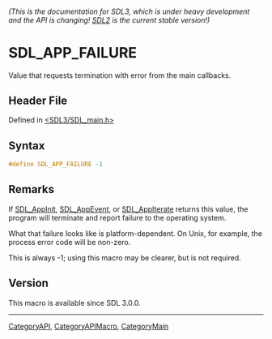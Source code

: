 ###### (This is the documentation for SDL3, which is under heavy development and the API is changing! [SDL2](https://wiki.libsdl.org/SDL2/) is the current stable version!)
# SDL_APP_FAILURE

Value that requests termination with error from the main callbacks.

## Header File

Defined in [<SDL3/SDL_main.h>](https://github.com/libsdl-org/SDL/blob/main/include/SDL3/SDL_main.h)

## Syntax

```c
#define SDL_APP_FAILURE -1
```

## Remarks

If [SDL_AppInit](SDL_AppInit), [SDL_AppEvent](SDL_AppEvent), or
[SDL_AppIterate](SDL_AppIterate) returns this value, the program will
terminate and report failure to the operating system.

What that failure looks like is platform-dependent. On Unix, for example,
the process error code will be non-zero.

This is always -1; using this macro may be clearer, but is not required.

## Version

This macro is available since SDL 3.0.0.

----
[CategoryAPI](CategoryAPI), [CategoryAPIMacro](CategoryAPIMacro), [CategoryMain](CategoryMain)

